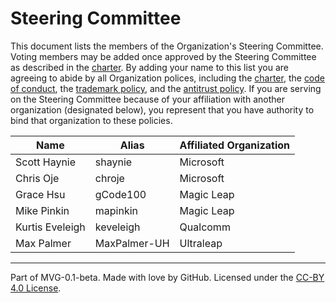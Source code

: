 # Steering Committee

This document lists the members of the Organization's Steering Committee. Voting members may be added once approved by the Steering Committee as described in the [charter](./CHARTER.md). By adding your name to this list you are agreeing to abide by all Organization polices, including the [charter](./CHARTER.md), the [code of conduct](./CODE-OF-CONDUCT.md), the [trademark policy](./TRADEMARKS.md), and the [antitrust policy](./ANTITRUST.md). If you are serving on the Steering Committee because of your affiliation with another organization (designated below), you represent that you have authority to bind that organization to these policies.

| Name            | Alias         | Affiliated Organization |
|-----------------|---------------|-------------------------|
| Scott Haynie    | shaynie       | Microsoft               |
| Chris Oje       | chroje        | Microsoft               |
| Grace Hsu       | gCode100      | Magic Leap              |
| Mike Pinkin     | mapinkin      | Magic Leap              |
| Kurtis Eveleigh | keveleigh     | Qualcomm                |
| Max Palmer      | MaxPalmer-UH  | Ultraleap               |

---
Part of MVG-0.1-beta.
Made with love by GitHub. Licensed under the [CC-BY 4.0 License](https://creativecommons.org/licenses/by-sa/4.0/).
